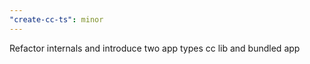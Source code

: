 ```yaml
---
"create-cc-ts": minor
---
```


Refactor internals and introduce two app types cc lib and bundled app
